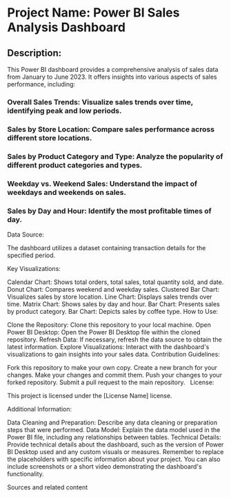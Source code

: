 # Project Name: Power BI Sales Analysis Dashboard

## Description: 
This Power BI dashboard provides a comprehensive analysis of sales data from January to June 2023. It offers insights into various aspects of sales performance, including:
### Overall Sales Trends: Visualize sales trends over time, identifying peak and low periods.
### Sales by Store Location: Compare sales performance across different store locations.
### Sales by Product Category and Type: Analyze the popularity of different product categories and types.
### Weekday vs. Weekend Sales: Understand the impact of weekdays and weekends on sales.
### Sales by Day and Hour: Identify the most profitable times of day.
Data Source:

The dashboard utilizes a dataset containing transaction details for the specified period.

Key Visualizations:

Calendar Chart: Shows total orders, total sales, total quantity sold, and date.
Donut Chart: Compares weekend and weekday sales.
Clustered Bar Chart: Visualizes sales by store location.
Line Chart: Displays sales trends over time.
Matrix Chart: Shows sales by day and hour.
Bar Chart: Presents sales by product category.
Bar Chart: Depicts sales by coffee type.
How to Use:

Clone the Repository: Clone this repository to your local machine.
Open Power BI Desktop: Open the Power BI Desktop file within the cloned repository.
Refresh Data: If necessary, refresh the data source to obtain the latest information.
Explore Visualizations: Interact with the dashboard's visualizations to gain insights into your sales data.
Contribution Guidelines:

Fork this repository to make your own copy.
Create a new branch for your changes.
Make your changes and commit them.
Push your changes to your forked repository.
Submit a pull request to the main repository.   
License:

This project is licensed under the [License Name] license.   

Additional Information:

Data Cleaning and Preparation: Describe any data cleaning or preparation steps that were performed.
Data Model: Explain the data model used in the Power BI file, including any relationships between tables.
Technical Details: Provide technical details about the dashboard, such as the version of Power BI Desktop used and any custom visuals or measures.
Remember to replace the placeholders with specific information about your project. You can also include screenshots or a short video demonstrating the dashboard's functionality.


Sources and related content

